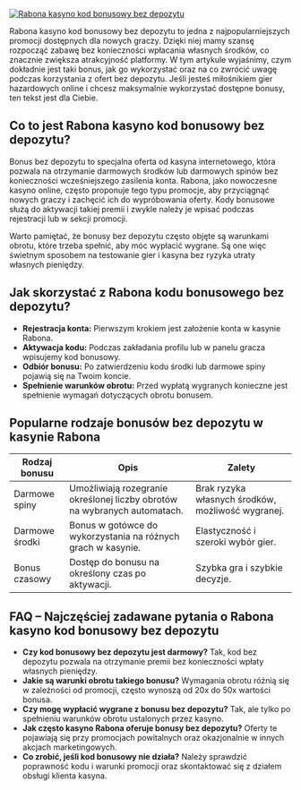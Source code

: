 [![Rabona kasyno kod bonusowy bez depozytu](https://123-caf.pages.dev/gitsignup.png)](https://vrmoo.ru/Bt82HjjY)

<p>Rabona kasyno kod bonusowy bez depozytu to jedna z najpopularniejszych promocji dostępnych dla nowych graczy. Dzięki niej mamy szansę rozpocząć zabawę bez konieczności wpłacania własnych środków, co znacznie zwiększa atrakcyjność platformy. W tym artykule wyjaśnimy, czym dokładnie jest taki bonus, jak go wykorzystać oraz na co zwrócić uwagę podczas korzystania z ofert bez depozytu. Jeśli jesteś miłośnikiem gier hazardowych online i chcesz maksymalnie wykorzystać dostępne bonusy, ten tekst jest dla Ciebie.</p>  <h2>Co to jest Rabona kasyno kod bonusowy bez depozytu?</h2> <p>Bonus bez depozytu to specjalna oferta od kasyna internetowego, która pozwala na otrzymanie darmowych środków lub darmowych spinów bez konieczności wcześniejszego zasilenia konta. Rabona, jako nowoczesne kasyno online, często proponuje tego typu promocje, aby przyciągnąć nowych graczy i zachęcić ich do wypróbowania oferty. Kody bonusowe służą do aktywacji takiej premii i zwykle należy je wpisać podczas rejestracji lub w sekcji promocji.</p> <p>Warto pamiętać, że bonusy bez depozytu często objęte są warunkami obrotu, które trzeba spełnić, aby móc wypłacić wygrane. Są one więc świetnym sposobem na testowanie gier i kasyna bez ryzyka utraty własnych pieniędzy.</p>  <h2>Jak skorzystać z Rabona kodu bonusowego bez depozytu?</h2> <ul>   <li><strong>Rejestracja konta:</strong> Pierwszym krokiem jest założenie konta w kasynie Rabona.</li>   <li><strong>Aktywacja kodu:</strong> Podczas zakładania profilu lub w panelu gracza wpisujemy kod bonusowy.</li>   <li><strong>Odbiór bonusu:</strong> Po zatwierdzeniu kodu środki lub darmowe spiny pojawią się na Twoim koncie.</li>   <li><strong>Spełnienie warunków obrotu:</strong> Przed wypłatą wygranych konieczne jest spełnienie wymagań dotyczących obrotu bonusem.</li> </ul>  <h2>Popularne rodzaje bonusów bez depozytu w kasynie Rabona</h2> <table>   <thead>     <tr>       <th>Rodzaj bonusu</th>       <th>Opis</th>       <th>Zalety</th>     </tr>   </thead>   <tbody>     <tr>       <td>Darmowe spiny</td>       <td>Umożliwiają rozegranie określonej liczby obrotów na wybranych automatach.</td>       <td>Brak ryzyka własnych środków, możliwość wygranej.</td>     </tr>     <tr>       <td>Darmowe środki</td>       <td>Bonus w gotówce do wykorzystania na różnych grach w kasynie.</td>       <td>Elastyczność i szeroki wybór gier.</td>     </tr>     <tr>       <td>Bonus czasowy</td>       <td>Dostęp do bonusu na określony czas po aktywacji.</td>       <td>Szybka gra i szybkie decyzje.</td>     </tr>   </tbody> </table>  <h2>FAQ – Najczęściej zadawane pytania o Rabona kasyno kod bonusowy bez depozytu</h2> <ul>   <li><strong>Czy kod bonusowy bez depozytu jest darmowy?</strong> Tak, kod bez depozytu pozwala na otrzymanie premii bez konieczności wpłaty własnych pieniędzy.</li>   <li><strong>Jakie są warunki obrotu takiego bonusu?</strong> Wymagania obrotu różnią się w zależności od promocji, często wynoszą od 20x do 50x wartości bonusa.</li>   <li><strong>Czy mogę wypłacić wygrane z bonusu bez depozytu?</strong> Tak, ale tylko po spełnieniu warunków obrotu ustalonych przez kasyno.</li>   <li><strong>Jak często kasyno Rabona oferuje bonusy bez depozytu?</strong> Oferty te pojawiają się przy promocjach powitalnych oraz okazjonalnie w innych akcjach marketingowych.</li>   <li><strong>Co zrobić, jeśli kod bonusowy nie działa?</strong> Należy sprawdzić poprawność kodu i warunki promocji oraz skontaktować się z działem obsługi klienta kasyna.</li> </ul>